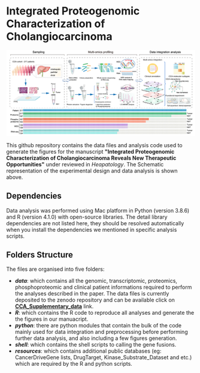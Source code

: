 # Integrated Proteogenomic Characterization of Cholangiocarcinoma

![Schematic representation of the experimental design](https://github.com/Ran485/Integrated_proteogenomic_analysis_CCA/blob/master/Schematic_workflow.png)

This github repository contains the data files and analysis code used to generate the figures for the manuscript **"Integrated Proteogenomic Characterization of Cholangiocarcinoma Reveals New Therapeutic Opportunities"** under reviewed  in *Heapatology*. The Schematic representation of the experimental design and data analysis is shown above.

## Dependencies

Data analysis was performed using Mac platform in Python (version 3.8.6) and R (version 4.1.0) with open-source libraries. The detail library dependencies are not listed here, they should be resolved automatically when you install the dependencies we mentioned in specific analysis scripts.

## Folders Structure

The files are organised into five folders:

- ***data***: which contains all the genomic, transcriptomic, proteomics, phosphoproteomic and clinical patient informations required to perform the analyses described in the paper. The data files is currently deposited to the zenodo repository and can be available click on [**CCA_Supplementary_data**](https://zenodo.org/) link.
- ***R***: which contains the R code to reproduce all analyses and generate the the figures in our manuacript.
- ***python***: there are python modules that contain the bulk of the code mainly used for data integration and preprocessing before performing further data analysis, and also including a few figures generation. 
- ***shell***: which contains the shell scripts to calling the gene fusions.
- ***resources***: which contains additional public databases (eg: CancerDriveGene lists, DrugTarget, Kinase_Substrate_Dataset and etc.) which are required by the R and python scripts.

